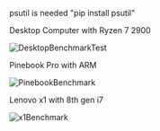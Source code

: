 psutil is needed "pip install psutil"


Desktop Computer with Ryzen 7 2900

![DesktopBenchmarkTest](https://github.com/Techhead404/BenchmarkTest/assets/9221147/f1ac8d26-689a-40fb-9e71-7529997c6fb5)

Pinebook Pro with ARM

![PinebookBenchmark](https://github.com/Techhead404/BenchmarkTest/assets/9221147/a8cdc1a3-2a01-4d8b-a9a8-7c791d453036)

Lenovo x1 with 8th gen i7

![x1Benchmark](https://github.com/Techhead404/BenchmarkTest/assets/9221147/c8d54808-040f-4ea1-bad6-809094835d5b)

